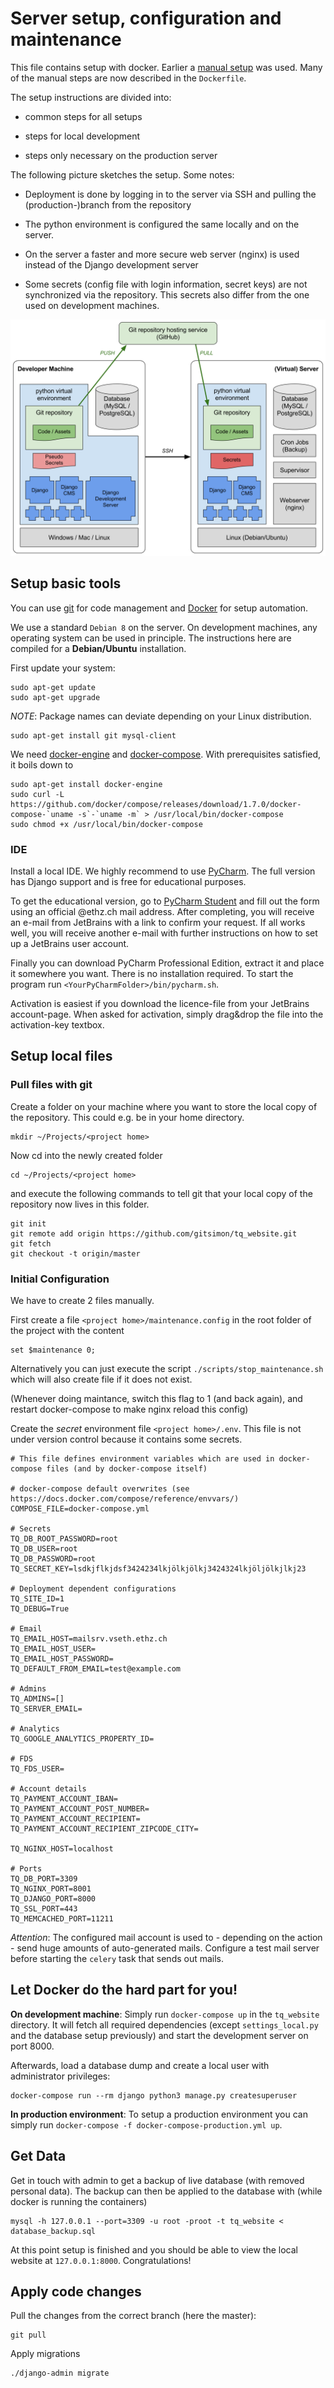 # Server setup, configuration and maintenance

This file contains setup with docker. Earlier a [manual setup](setup_virtualenv.md) was used. Many of the manual steps are now described in the `Dockerfile`.

The setup instructions are divided into:

* common steps for all setups

* steps for local development

* steps only necessary on the production server

The following picture sketches the setup. Some notes:

* Deployment is done by logging in to the server via SSH and pulling the (production-)branch from the repository

* The python environment is configured the same locally and on the server.

* On the server a faster and more secure web server (nginx) is used instead of the Django development server

* Some secrets (config file with login information, secret keys) are not synchronized via the repository. This secrets also differ from the one used on development machines.

![Webstack](webstack.svg)

## Setup basic tools

You can use [git](https://git-scm.com/) for code management and [Docker](//www.docker.com) for setup automation.

We use a standard `Debian 8` on the server. On development machines, any operating system can be used in principle. The instructions here are compiled for a **Debian/Ubuntu** installation.

First update your system:

```shell
sudo apt-get update
sudo apt-get upgrade
```

*NOTE*: Package names can deviate depending on your Linux distribution.

```shell
sudo apt-get install git mysql-client
```

We need [docker-engine](https://docs.docker.com/engine/installation/linux/ubuntulinux/) and [docker-compose](https://docs.docker.com/compose/install/). With prerequisites satisfied, it boils down to

```shell
sudo apt-get install docker-engine
sudo curl -L https://github.com/docker/compose/releases/download/1.7.0/docker-compose-`uname -s`-`uname -m` > /usr/local/bin/docker-compose
sudo chmod +x /usr/local/bin/docker-compose
```

### IDE

Install a local IDE. We highly recommend to use [PyCharm](https://www.jetbrains.com/pycharm/). The full version has Django support and is free for educational purposes.

To get the educational version, go to [PyCharm Student](https://www.jetbrains.com/shop/eform/students) and fill out the form using an official @ethz.ch mail address. After completing, you will receive an e-mail from JetBrains with a link to confirm your request. If all works well, you will receive another e-mail with further instructions on how to set up a JetBrains user account.

Finally you can download PyCharm Professional Edition, extract it and place it somewhere you want. There is no installation required. To start the program run `<YourPyCharmFolder>/bin/pycharm.sh`.

Activation is easiest if you download the licence-file from your JetBrains account-page. When asked for activation, simply drag&drop the file into the activation-key textbox.


## Setup local files

### Pull files with git

Create a folder on your machine where you want to store the local copy of the repository. This could e.g. be in your home directory.

```shell
mkdir ~/Projects/<project home>
```

Now cd into the newly created folder

```shell
cd ~/Projects/<project home>
```

and execute the following commands to tell git that your local copy of the repository now lives in this folder.

```shell
git init
git remote add origin https://github.com/gitsimon/tq_website.git
git fetch
git checkout -t origin/master
```

### Initial Configuration

We have to create 2 files manually.

First create a file `<project home>/maintenance.config` in the root folder of the project with the content

```shell
set $maintenance 0;
```

Alternatively you can just execute the script `./scripts/stop_maintenance.sh` which will also create file if it does not exist.

(Whenever doing maintance, switch this flag to 1 (and back again), and restart docker-compose to make nginx reload this config)

Create the *secret* environment file `<project home>/.env`.
This file is not under version control because it contains some secrets.

```
# This file defines environment variables which are used in docker-compose files (and by docker-compose itself)

# docker-compose default overwrites (see https://docs.docker.com/compose/reference/envvars/)
COMPOSE_FILE=docker-compose.yml

# Secrets
TQ_DB_ROOT_PASSWORD=root
TQ_DB_USER=root
TQ_DB_PASSWORD=root
TQ_SECRET_KEY=lsdkjflkjdsf3424234lkjölkjölkj3424324lkjöljölkjlkj23

# Deployment dependent configurations
TQ_SITE_ID=1
TQ_DEBUG=True

# Email
TQ_EMAIL_HOST=mailsrv.vseth.ethz.ch
TQ_EMAIL_HOST_USER=
TQ_EMAIL_HOST_PASSWORD=
TQ_DEFAULT_FROM_EMAIL=test@example.com

# Admins
TQ_ADMINS=[]
TQ_SERVER_EMAIL=

# Analytics
TQ_GOOGLE_ANALYTICS_PROPERTY_ID=

# FDS
TQ_FDS_USER=

# Account details
TQ_PAYMENT_ACCOUNT_IBAN=
TQ_PAYMENT_ACCOUNT_POST_NUMBER=
TQ_PAYMENT_ACCOUNT_RECIPIENT=
TQ_PAYMENT_ACCOUNT_RECIPIENT_ZIPCODE_CITY=

TQ_NGINX_HOST=localhost

# Ports
TQ_DB_PORT=3309
TQ_NGINX_PORT=8001
TQ_DJANGO_PORT=8000
TQ_SSL_PORT=443
TQ_MEMCACHED_PORT=11211
```

*Attention*: The configured mail account is used to - depending on the action - send huge amounts of auto-generated mails. Configure a test mail server before starting the `celery` task that sends out mails.


## Let Docker do the hard part for you!

**On development machine**:
Simply run
	``docker-compose up``
in the `tq_website` directory. It will fetch all required dependencies (except `settings_local.py` and the database setup previously) and start the development server on port 8000.

Afterwards, load a database dump and create a local user with administrator privileges:
   
    docker-compose run --rm django python3 manage.py createsuperuser

**In production environment**:
To setup a production environment you can simply run ``docker-compose -f docker-compose-production.yml up``.

## Get Data

Get in touch with admin to get a backup of live database (with removed personal data).
The backup can then be applied to the database with (while docker is running the containers)

```shell
mysql -h 127.0.0.1 --port=3309 -u root -proot -t tq_website < database_backup.sql
```
	



	
At this point setup is finished and you should be able to view the local website at `127.0.0.1:8000`. Congratulations!

    
    
## Apply code changes
Pull the changes from the correct branch (here the master):

```shell
git pull
```

Apply migrations

```shell
./django-admin migrate
```
